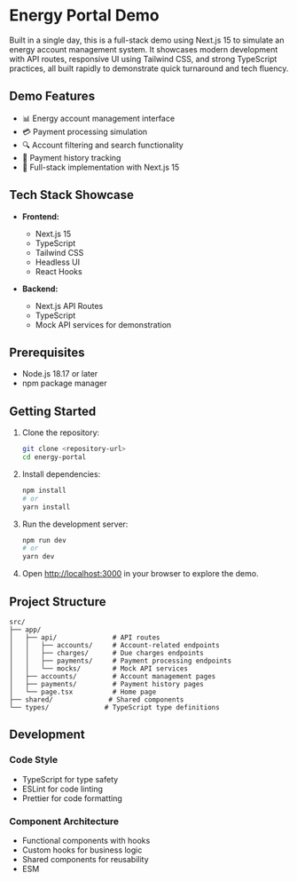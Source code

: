 # Energy Portal Demo

Built in a single day, this is a full-stack demo using Next.js 15 to simulate an energy account management system. It showcases modern development with API routes, responsive UI using Tailwind CSS, and strong TypeScript practices, all built rapidly to demonstrate quick turnaround and tech fluency.

## Demo Features

- 📊 Energy account management interface
- 💳 Payment processing simulation
- 🔍 Account filtering and search functionality
- 📜 Payment history tracking
- 🎯 Full-stack implementation with Next.js 15

## Tech Stack Showcase

- **Frontend:**

  - Next.js 15
  - TypeScript
  - Tailwind CSS
  - Headless UI
  - React Hooks

- **Backend:**
  - Next.js API Routes
  - TypeScript
  - Mock API services for demonstration

## Prerequisites

- Node.js 18.17 or later
- npm package manager

## Getting Started

1. Clone the repository:

   ```bash
   git clone <repository-url>
   cd energy-portal
   ```

2. Install dependencies:

   ```bash
   npm install
   # or
   yarn install
   ```

3. Run the development server:

   ```bash
   npm run dev
   # or
   yarn dev
   ```

4. Open [http://localhost:3000](http://localhost:3000) in your browser to explore the demo.

## Project Structure

```
src/
├── app/
│   ├── api/              # API routes
│   │   ├── accounts/     # Account-related endpoints
│   │   ├── charges/      # Due charges endpoints
│   │   ├── payments/     # Payment processing endpoints
│   │   └── mocks/        # Mock API services
│   ├── accounts/         # Account management pages
│   ├── payments/         # Payment history pages
│   └── page.tsx          # Home page
├── shared/              # Shared components
└── types/              # TypeScript type definitions
```

## Development

### Code Style

- TypeScript for type safety
- ESLint for code linting
- Prettier for code formatting

### Component Architecture

- Functional components with hooks
- Custom hooks for business logic
- Shared components for reusability
- ESM

